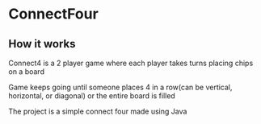 # ConnectFour

## How it works

Connect4 is a 2 player game where each player takes turns placing chips on a board

Game keeps going until someone places 4 in a row(can be vertical, horizontal, or diagonal) or the entire board is filled

The project is a simple connect four made using Java
